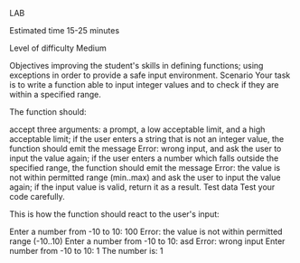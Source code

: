 LAB

Estimated time
15-25 minutes

Level of difficulty
Medium

Objectives
improving the student's skills in defining functions;
using exceptions in order to provide a safe input environment.
Scenario
Your task is to write a function able to input integer values and to check if they are within a specified range.

The function should:

accept three arguments: a prompt, a low acceptable limit, and a high acceptable limit;
if the user enters a string that is not an integer value, the function should emit the message Error: wrong input, and ask the user to input the value again;
if the user enters a number which falls outside the specified range, the function should emit the message Error: the value is not within permitted range (min..max) and ask the user to input the value again;
if the input value is valid, return it as a result.
Test data
Test your code carefully.

This is how the function should react to the user's input:

Enter a number from -10 to 10: 100
Error: the value is not within permitted range (-10..10)
Enter a number from -10 to 10: asd
Error: wrong input
Enter number from -10 to 10: 1
The number is: 1
